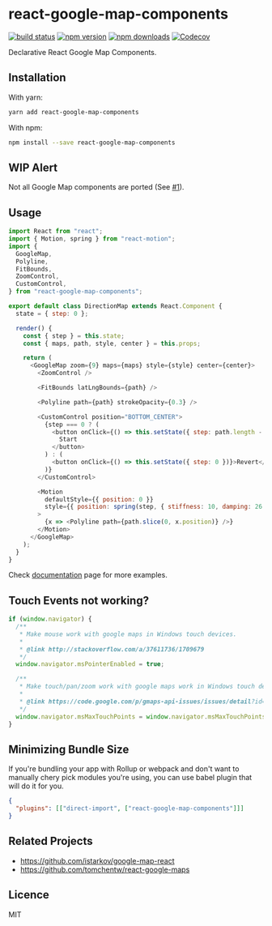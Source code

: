 # **react-google-map-components**

[![build status](https://img.shields.io/travis/umidbekkarimov/react-google-map-components/master.svg?style=flat-square)](https://travis-ci.org/umidbekkarimov/react-google-map-components)
[![npm version](https://img.shields.io/npm/v/react-google-map-components.svg?style=flat-square)](https://www.npmjs.com/package/react-google-map-components)
[![npm downloads](https://img.shields.io/npm/dm/react-google-map-components.svg?style=flat-square)](https://www.npmjs.com/package/react-google-map-components)
[![Codecov](https://img.shields.io/codecov/c/gh/umidbekkarimov/react-google-map-components.svg?style=flat-square)](https://codecov.io/gh/umidbekkarimov/react-google-map-components)

Declarative React Google Map Components.

## Installation

With yarn:

```bash
yarn add react-google-map-components
```

With npm:

```bash
npm install --save react-google-map-components
```

## WIP Alert

Not all Google Map components are ported (See [#1](https://github.com/umidbekkarimov/react-google-map-components/issues/1)).

## Usage

```javascript
import React from "react";
import { Motion, spring } from "react-motion";
import {
  GoogleMap,
  Polyline,
  FitBounds,
  ZoomControl,
  CustomControl,
} from "react-google-map-components";

export default class DirectionMap extends React.Component {
  state = { step: 0 };

  render() {
    const { step } = this.state;
    const { maps, path, style, center } = this.props;

    return (
      <GoogleMap zoom={9} maps={maps} style={style} center={center}>
        <ZoomControl />

        <FitBounds latLngBounds={path} />

        <Polyline path={path} strokeOpacity={0.3} />

        <CustomControl position="BOTTOM_CENTER">
          {step === 0 ? (
            <button onClick={() => this.setState({ step: path.length - 1 })}>
              Start
            </button>
          ) : (
            <button onClick={() => this.setState({ step: 0 })}>Revert</button>
          )}
        </CustomControl>

        <Motion
          defaultStyle={{ position: 0 }}
          style={{ position: spring(step, { stiffness: 10, damping: 26 }) }}
        >
          {x => <Polyline path={path.slice(0, x.position)} />}
        </Motion>
      </GoogleMap>
    );
  }
}
```

Check [documentation](http://umidbekkarimov.github.io/react-google-map-components) page for more examples.

## Touch Events not working?

```javascript
if (window.navigator) {
  /**
   * Make mouse work with google maps in Windows touch devices.
   *
   * @link http://stackoverflow.com/a/37611736/1709679
   */
  window.navigator.msPointerEnabled = true;

  /**
   * Make touch/pan/zoom work with google maps work in Windows touch devices.
   *
   * @link https://code.google.com/p/gmaps-api-issues/issues/detail?id=6425
   */
  window.navigator.msMaxTouchPoints = window.navigator.msMaxTouchPoints || 2;
}
```

## Minimizing Bundle Size

If you're bundling your app with Rollup or webpack and don't want to manually chery pick modules you're using, you can use babel plugin that will do it for you.

```json
{
  "plugins": [["direct-import", ["react-google-map-components"]]]
}
```

## Related Projects

* https://github.com/istarkov/google-map-react
* https://github.com/tomchentw/react-google-maps

## Licence

MIT
